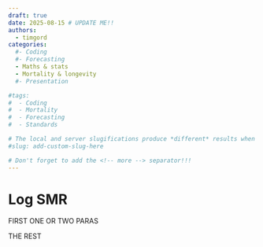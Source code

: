 ```yaml
---
draft: true 
date: 2025-08-15 # UPDATE ME!!
authors:
  - timgord
categories:
  #- Coding
  #- Forecasting
  - Maths & stats
  - Mortality & longevity
  #- Presentation

#tags:
#  - Coding
#  - Mortality
#  - Forecasting
#  - Standards

# The local and server slugifications produce *different* results when there are dashes in the item title.
#slug: add-custom-slug-here

# Don't forget to add the <!-- more --> separator!!!
---
```


# Log SMR

FIRST ONE OR TWO PARAS

<!-- more -->

THE REST